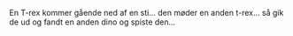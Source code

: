 En T-rex kommer gående ned af en sti...
den møder en anden t-rex...
så gik de ud og fandt en anden dino og spiste den...